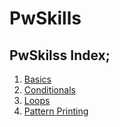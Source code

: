 # PwSkills

## PwSkilss Index;

1. [Basics](pw-docs/Basics.md)
2. [Conditionals](pw-docs/conditionals.md)
3. [Loops](pw-docs/loops.md)
4. [Pattern Printing](pw-docs/PatternPrinting.md)







